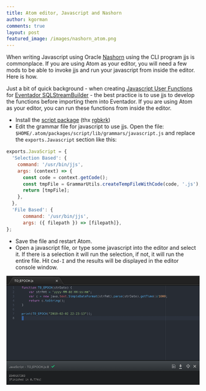 ```yaml
---
title: Atom editor, Javascript and Nashorn
author: kgorman
comments: true
layout: post
featured_image: /images/nashorn_atom.png
---
```


When writing Javascript using Oracle [Nashorn](https://www.oracle.com/technical-resources/articles/java/jf14-nashorn.html) using the CLI program jjs is commonplace. If you are using Atom as your editor, you will need a few mods to be able to invoke jjs and run your javascript from inside the editor. Here is how.

Just a bit of quick background - when creating [Javascript User Functions](https://docs.eventador.io/sqlstreambuilder/ssb_user_functions/) for [Eventador SQLStreamBuilder](https://www.eventador.io) - the best practice is to use jjs to develop the functions before importing them into Eventador. If you are using Atom as your editor, you can run these functions from inside the editor.

- Install the [script package](https://atom.io/packages/script) (thx [rgbkrk](https://github.com/rgbkrk))
- Edit the grammar file for javascript to use jjs.
Open the file: `$HOME/.atom/packages/script/lib/grammars/javascript.js` and replace the `exports.Javascript` section like this:


```javascript
exports.JavaScript = {
  'Selection Based': {
    command: '/usr/bin/jjs',
    args: (context) => {
      const code = context.getCode();
      const tmpFile = GrammarUtils.createTempFileWithCode(code, '.js');
      return [tmpFile];
    },
  },
  'File Based': {
      command: '/usr/bin/jjs',
      args: ({ filepath }) => [filepath]},
};
```

- Save the file and restart Atom.
- Open a javascript file, or type some javascript into the editor and select it. If there is a selection it will run the selection, if not, it will run the entire file. Hit `Cmd-I` and the results will be displayed in the editor console window.

![pic](/images/nashorn_atom.png)
